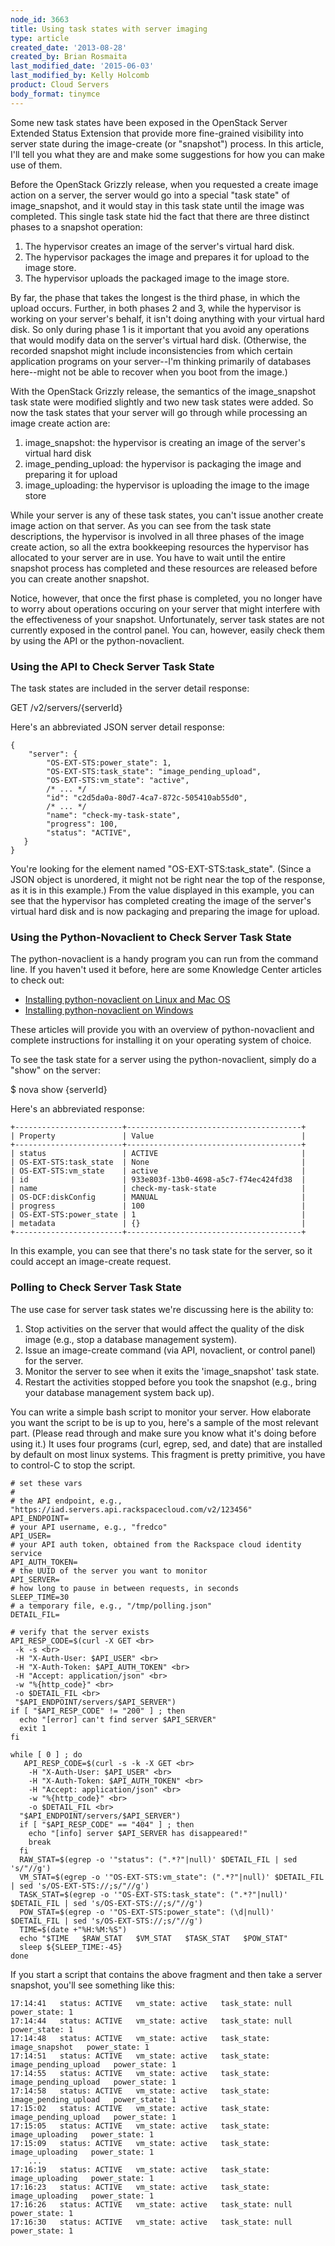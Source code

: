 ```yaml
---
node_id: 3663
title: Using task states with server imaging
type: article
created_date: '2013-08-28'
created_by: Brian Rosmaita
last_modified_date: '2015-06-03'
last_modified_by: Kelly Holcomb
product: Cloud Servers
body_format: tinymce
---
```


Some new task states have been exposed in the OpenStack Server Extended
Status Extension that provide more fine-grained visibility into server
state during the image-create (or "snapshot") process.  In this article,
I'll tell you what they are and make some suggestions for how you can
make use of them.

Before the OpenStack Grizzly release, when you requested a create image
action on a server, the server would go into a special "task state" of
image\_snapshot, and it would stay in this task state until the image
was completed.  This single task state hid the fact that there are three
distinct phases to a snapshot operation:

1.  The hypervisor creates an image of the server's virtual hard disk.
2.  The hypervisor packages the image and prepares it for upload to the
    image store.
3.  The hypervisor uploads the packaged image to the image store.

By far, the phase that takes the longest is the third phase, in which
the upload occurs.  Further, in both phases 2 and 3, while the
hypervisor is working on your server's behalf, it isn't doing anything
with your virtual hard disk.  So only during phase 1 is it important
that you avoid any operations that would modify data on the server's
virtual hard disk.  (Otherwise, the recorded snapshot might include
inconsistencies from which certain application programs on your
server--I'm thinking primarily of databases here--might not be able to
recover when you boot from the image.)

With the OpenStack Grizzly release, the semantics of the image\_snapshot
task state were modified slightly and two new task states were added.
 So now the task states that your server will go through while
processing an image create action are:

1.  image\_snapshot: the hypervisor is creating an image of the server's
    virtual hard disk
2.  image\_pending\_upload: the hypervisor is packaging the image and
    preparing it for upload
3.  image\_uploading: the hypervisor is uploading the image to the image
    store

While your server is any of these task states, you can't issue another
create image action on that server.  As you can see from the task state
descriptions, the hypervisor is involved in all three phases of the
image create action, so all the extra bookkeeping resources the
hypervisor has allocated to your server are in use.  You have to wait
until the entire snapshot process has completed and these resources are
released before you can create another snapshot.

Notice, however, that once the first phase is completed, you no longer
have to worry about operations occuring on your server that might
interfere with the effectiveness of your snapshot.  Unfortunately,
server task states are not currently exposed in the control panel.  You
can, however, easily check them by using the API or the
python-novaclient.

### Using the API to Check Server Task State

The task states are included in the server detail response:

GET /v2/servers/{serverId}

Here's an abbreviated JSON server detail response:

    {
        "server": {
            "OS-EXT-STS:power_state": 1,
            "OS-EXT-STS:task_state": "image_pending_upload",
            "OS-EXT-STS:vm_state": "active",
            /* ... */
            "id": "c2d5da0a-80d7-4ca7-872c-505410ab55d0",
            /* ... */
            "name": "check-my-task-state",
            "progress": 100,
            "status": "ACTIVE",
       }
    }

You're looking for the element named "OS-EXT-STS:task\_state".  (Since a
JSON object is unordered, it might not be right near the top of the
response, as it is in this example.)  From the value displayed in this
example, you can see that the hypervisor has completed creating the
image of the server's virtual hard disk and is now packaging and
preparing the image for upload.

### Using the Python-Novaclient to Check Server Task State

The python-novaclient is a handy program you can run from the command
line.  If you haven't used it before, here are some Knowledge Center
articles to check out:

-   [Installing python-novaclient on Linux and Mac
    OS](/how-to/installing-python-novaclient-on-linux-and-mac-os)
-   [Installing python-novaclient on
    Windows](/how-to/installing-python-novaclient-on-windows)

These articles will provide you with an overview of python-novaclient
and complete instructions for installing it on your operating system of
choice.

To see the task state for a server using the python-novaclient, simply
do a "show" on the server:

\$ nova show {serverId}

Here's an abbreviated response:

    +------------------------+---------------------------------------+
    | Property               | Value                                 |
    +------------------------+---------------------------------------+
    | status                 | ACTIVE                                |
    | OS-EXT-STS:task_state  | None                                  |
    | OS-EXT-STS:vm_state    | active                                |
    | id                     | 933e803f-13b0-4698-a5c7-f74ec424fd38  |
    | name                   | check-my-task-state                   |
    | OS-DCF:diskConfig      | MANUAL                                |
    | progress               | 100                                   |
    | OS-EXT-STS:power_state | 1                                     |
    | metadata               | {}                                    |
    +------------------------+---------------------------------------+

In this example, you can see that there's no task state for the server,
so it could accept an image-create request.

<span> </span>

### Polling to Check Server Task State

<span>The use case for server task states we're discussing here is the
ability to:</span>

1.  <span><span>Stop activities on the server that would affect the
    quality of the disk image (e.g., stop a database
    management system).</span></span>
2.  <span><span>Issue an image-create command (via API, novaclient, or
    control panel) for the server.</span></span>
3.  <span><span>Monitor the server to see when it exits the
    'image\_snapshot' task state.</span></span>
4.  <span><span>Restart the activities stopped before you took the
    snapshot (e.g., bring your database management system
    back up).</span></span>

<span><span>You can write a simple bash script to monitor your server.
 How elaborate you want the script to be is up to you, here's a sample
of the most relevant part.  (Please read through and make sure you know
what it's doing before using it.)  It uses four programs (curl, egrep,
sed, and date) that are installed by default on most linux systems.
This fragment is pretty primitive, you have to control-C to stop the
script.</span></span>

    # set these vars
    #
    # the API endpoint, e.g., "https://iad.servers.api.rackspacecloud.com/v2/123456"
    API_ENDPOINT=
    # your API username, e.g., "fredco"
    API_USER=
    # your API auth token, obtained from the Rackspace cloud identity service
    API_AUTH_TOKEN=
    # the UUID of the server you want to monitor
    API_SERVER=
    # how long to pause in between requests, in seconds
    SLEEP_TIME=30
    # a temporary file, e.g., "/tmp/polling.json"
    DETAIL_FIL=

    # verify that the server exists
    API_RESP_CODE=$(curl -X GET <br>
     -k -s <br>
     -H "X-Auth-User: $API_USER" <br>
     -H "X-Auth-Token: $API_AUTH_TOKEN" <br>
     -H "Accept: application/json" <br>
     -w "%{http_code}" <br>
     -o $DETAIL_FIL <br>
     "$API_ENDPOINT/servers/$API_SERVER")
    if [ "$API_RESP_CODE" != "200" ] ; then
      echo "[error] can't find server $API_SERVER"
      exit 1
    fi

    while [ 0 ] ; do
       API_RESP_CODE=$(curl -s -k -X GET <br>
        -H "X-Auth-User: $API_USER" <br>
        -H "X-Auth-Token: $API_AUTH_TOKEN" <br>
        -H "Accept: application/json" <br>
        -w "%{http_code}" <br>
        -o $DETAIL_FIL <br>
      "$API_ENDPOINT/servers/$API_SERVER")
      if [ "$API_RESP_CODE" == "404" ] ; then
        echo "[info] server $API_SERVER has disappeared!"
        break
      fi
      RAW_STAT=$(egrep -o '"status": (".*?"|null)' $DETAIL_FIL | sed 's/"//g')
      VM_STAT=$(egrep -o '"OS-EXT-STS:vm_state": (".*?"|null)' $DETAIL_FIL | sed 's/OS-EXT-STS://;s/"//g')
      TASK_STAT=$(egrep -o '"OS-EXT-STS:task_state": (".*?"|null)' $DETAIL_FIL | sed 's/OS-EXT-STS://;s/"//g')
      POW_STAT=$(egrep -o '"OS-EXT-STS:power_state": (\d|null)' $DETAIL_FIL | sed 's/OS-EXT-STS://;s/"//g')
      TIME=$(date +"%H:%M:%S")
      echo "$TIME   $RAW_STAT   $VM_STAT   $TASK_STAT   $POW_STAT"
      sleep ${SLEEP_TIME:-45}
    done

If you start a script that contains the above fragment and then take a
server snapshot, you'll see something like this:

    17:14:41   status: ACTIVE   vm_state: active   task_state: null   power_state: 1
    17:14:44   status: ACTIVE   vm_state: active   task_state: null   power_state: 1
    17:14:48   status: ACTIVE   vm_state: active   task_state: image_snapshot   power_state: 1
    17:14:51   status: ACTIVE   vm_state: active   task_state: image_pending_upload   power_state: 1
    17:14:55   status: ACTIVE   vm_state: active   task_state: image_pending_upload   power_state: 1
    17:14:58   status: ACTIVE   vm_state: active   task_state: image_pending_upload   power_state: 1
    17:15:02   status: ACTIVE   vm_state: active   task_state: image_pending_upload   power_state: 1
    17:15:05   status: ACTIVE   vm_state: active   task_state: image_uploading   power_state: 1
    17:15:09   status: ACTIVE   vm_state: active   task_state: image_uploading   power_state: 1
        ...
    17:16:19   status: ACTIVE   vm_state: active   task_state: image_uploading   power_state: 1
    17:16:23   status: ACTIVE   vm_state: active   task_state: image_uploading   power_state: 1
    17:16:26   status: ACTIVE   vm_state: active   task_state: null   power_state: 1
    17:16:30   status: ACTIVE   vm_state: active   task_state: null   power_state: 1

